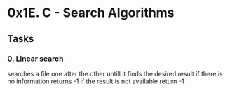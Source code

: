 # 0x1E. C - Search Algorithms

## Tasks
### 0. Linear search
searches a file one after the other untill it finds the desired result
if there is no information returns -1
if the result is not available return -1

###
